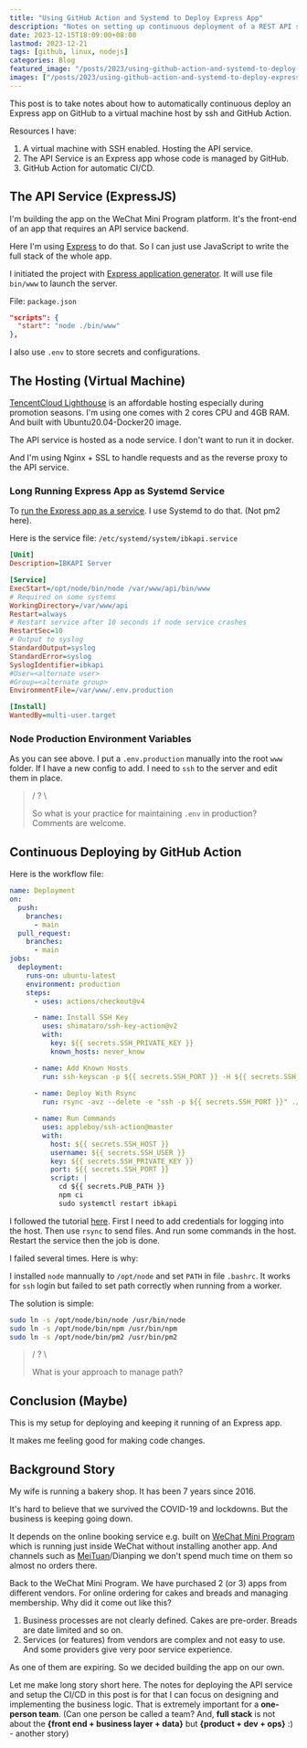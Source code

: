 ```yaml
---
title: "Using GitHub Action and Systemd to Deploy Express App"
description: "Notes on setting up continuous deployment of a REST API service."
date: 2023-12-15T18:09:00+08:00
lastmod: 2023-12-21
tags: [github, linux, nodejs]
categories: Blog
featured_image: "/posts/2023/using-github-action-and-systemd-to-deploy-express-app/using-github-action-head.jpg"
images: ["/posts/2023/using-github-action-and-systemd-to-deploy-express-app/og-card.jpg"]
---
```


This post is to take notes about how to automatically continuous deploy an Express app on GitHub to a virtual machine host by ssh and GitHub Action.

Resources I have:

1. A virtual machine with SSH enabled. Hosting the API service.
2. The API Service is an Express app whose code is managed by GitHub.
3. GitHub Action for automatic CI/CD.

## The API Service (ExpressJS)

I'm building the app on the WeChat Mini Program platform. It's the front-end of an app that requires an API service backend.

Here I'm using [Express](https://expressjs.com/) to do that. So I can just use JavaScript to write the full stack of the whole app.

I initiated the project with [Express application generator](https://expressjs.com/en/starter/generator.html). It will use file `bin/www` to launch the server.

File: `package.json`

```json
"scripts": {
  "start": "node ./bin/www"
},
```

I also use `.env` to store secrets and configurations.

## The Hosting (Virtual Machine)

[TencentCloud Lighthouse](https://cloud.tencent.com/product/lighthouse) is an affordable hosting especially during promotion seasons. I'm using one comes with 2 cores CPU and 4GB RAM. And built with Ubuntu20.04-Docker20 image.

The API service is hosted as a node service. I don't want to run it in docker.

And I'm using Nginx + SSL to handle requests and as the reverse proxy to the API service.

### Long Running Express App as Systemd Service

To [run the Express app as a service](https://expressjs.com/en/advanced/pm.html). I use Systemd to do that. (Not pm2 here).

Here is the service file: `/etc/systemd/system/ibkapi.service`

```ini
[Unit]
Description=IBKAPI Server

[Service]
ExecStart=/opt/node/bin/node /var/www/api/bin/www
# Required on some systems
WorkingDirectory=/var/www/api
Restart=always
# Restart service after 10 seconds if node service crashes
RestartSec=10
# Output to syslog
StandardOutput=syslog
StandardError=syslog
SyslogIdentifier=ibkapi
#User=<alternate user>
#Group=<alternate group>
EnvironmentFile=/var/www/.env.production

[Install]
WantedBy=multi-user.target
```

### Node Production Environment Variables

As you can see above. I put a `.env.production` manually into the root `www` folder. If I have a new config to add. I need to `ssh` to the server and edit them in place.

> / ? \
>
> So what is your practice for maintaining `.env` in production? Comments are welcome.
>

## Continuous Deploying by GitHub Action

Here is the workflow file:

```yaml
name: Deployment
on:
  push:
    branches:
      - main
  pull_request:
    branches: 
      - main
jobs:
  deployment:
    runs-on: ubuntu-latest
    environment: production
    steps:
      - uses: actions/checkout@v4

      - name: Install SSH Key
        uses: shimataro/ssh-key-action@v2
        with:
          key: ${{ secrets.SSH_PRIVATE_KEY }}
          known_hosts: never_know

      - name: Add Known Hosts
        run: ssh-keyscan -p ${{ secrets.SSH_PORT }} -H ${{ secrets.SSH_HOST }} >> ~/.ssh/known_hosts
            
      - name: Deploy With Rsync
        run: rsync -avz --delete -e "ssh -p ${{ secrets.SSH_PORT }}" ./ ${{ secrets.SSH_USER }}@${{ secrets.SSH_HOST }}:${{ secrets.PUB_PATH }}

      - name: Run Commands
        uses: appleboy/ssh-action@master
        with:
          host: ${{ secrets.SSH_HOST }}
          username: ${{ secrets.SSH_USER }}
          key: ${{ secrets.SSH_PRIVATE_KEY }}
          port: ${{ secrets.SSH_PORT }}
          script: |
            cd ${{ secrets.PUB_PATH }}
            npm ci
            sudo systemctl restart ibkapi
```

I followed the tutorial [here](https://zellwk.com/blog/github-actions-deploy/). First I need to add credentials for logging into the host. Then use `rsync` to send files. And run some commands in the host. Restart the service then the job is done.

I failed several times. Here is why:

I installed `node` mannually to `/opt/node` and set `PATH` in file `.bashrc`. It works for `ssh` login but failed to set path correctly when running from a worker.

The solution is simple:

```sh
sudo ln -s /opt/node/bin/node /usr/bin/node
sudo ln -s /opt/node/bin/npm /usr/bin/npm
sudo ln -s /opt/node/bin/pm2 /usr/bin/pm2
```

> / ? \
>
> What is your approach to manage path?

## Conclusion (Maybe)

This is my setup for deploying and keeping it running of an Express app.

It makes me feeling good for making code changes.

## Background Story

My wife is running a bakery shop. It has been 7 years since 2016.

It's hard to believe that we survived the COVID-19 and lockdowns. But the business is keeping going down.

It depends on the online booking service e.g. built on [WeChat Mini Program](https://mp.weixin.qq.com/cgi-bin/wx?token=&lang=en_US) which is running just inside WeChat without installing another app. And channels such as [MeiTuan](https://www.meituan.com/en-US/about-us)/Dianping we don't spend much time on them so almost no orders there.

Back to the WeChat Mini Program. We have purchased 2 (or 3) apps from different vendors. For online ordering for cakes and breads and managing membership. Why did it come out like this?

1. Business processes are not clearly defined. Cakes are pre-order. Breads are date limited and so on.
2. Services (or features) from vendors are complex and not easy to use. And some providers give very poor service experience. 

As one of them are expiring. So we decided building the app on our own.

Let me make long story short here. The notes for deploying the API service and setup the CI/CD in this post is for that I can focus on designing and implementing the business logic. That is extremely important for a **one-person team**. (Can one person be called a team? And, **full stack** is not about the **{front end + business layer + data}** but **{product + dev + ops}** :) - another story)
